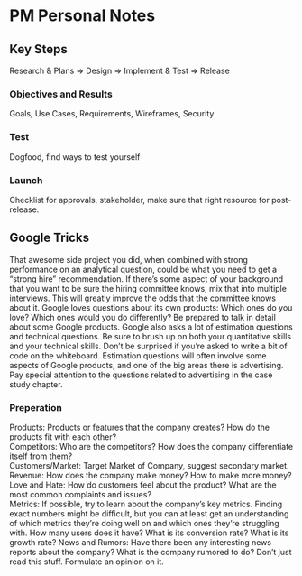 # PM Personal Notes

## Key Steps  
Research & Plans => Design => Implement & Test => Release  

### Objectives and Results  
Goals, Use Cases, Requirements, Wireframes, Security

### Test
Dogfood, find ways to test yourself  

### Launch
Checklist for approvals, stakeholder, make sure that right resource for post-release.

## Google Tricks
That awesome side project you did, when combined with 
strong performance on an analytical question, could be what you need to get a “strong hire”
recommendation. If there’s some aspect of your
background that you want to be sure the hiring committee knows, mix that into multiple interviews.
This will greatly improve the odds that the committee knows about it.
Google loves questions about its own products: Which ones do you love? Which ones would you do
differently? Be prepared to talk in detail about some Google products.
Google also asks a lot of estimation questions and technical questions. Be sure to brush up on both
your quantitative skills and your technical skills. Don’t be surprised if you’re asked to write a bit of
code on the whiteboard.
Estimation questions will often involve some aspects of Google products, and one of the big areas
there is advertising. Pay special attention to the questions related to advertising in the case study
chapter.

### Preperation
Products: Products or features that the company creates? How do the
products fit with each other?  
Competitors: Who are the competitors? How does the company differentiate itself from them?  
Customers/Market: Target Market of Company, suggest secondary market.  
Revenue: How does the company make money? How to make more money?  
Love and Hate: How do customers feel about the product? What are the most common complaints and issues?  
Metrics: If possible, try to learn about the company’s key metrics. Finding exact numbers might
be difficult, but you can at least get an understanding of which metrics they’re doing well on and
which ones they’re struggling with. How many users does it have? What is its conversion rate?
What is its growth rate?
News and Rumors: Have there been any interesting news reports about the company? What is
the company rumored to do? Don’t just read this stuff. Formulate an opinion on it.
